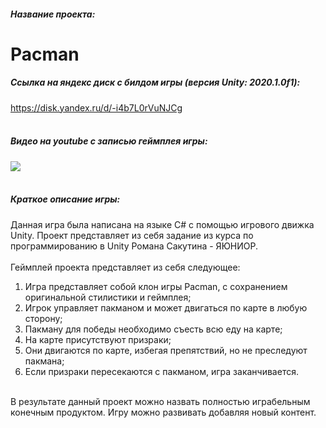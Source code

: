 ##### Название проекта: 
# Pacman
##### Ссылка на яндекс диск с билдом игры (версия Unity: 2020.1.0f1):
<https://disk.yandex.ru/d/-i4b7L0rVuNJCg>
<br/>
<br/>
##### Видео на youtube с записью геймплея игры:
[![](http://img.youtube.com/vi/2VutbIK96YE/0.jpg)](https://youtu.be/2VutbIK96YE)
<br/>
<br/>
##### Краткое описание игры:
Данная игра была написана на языке C# с помощью игрового движка Unity. 
Проект представляет из себя задание из курса по программированию в Unity Романа Сакутина - ЯЮНИОР.
<br/>
<br/>
Геймплей проекта представляет из себя следующее:
<br/>
1. Игра представляет собой клон игры Pacman, с сохранением оригинальной стилистики и геймплея;
2. Игрок управляет пакманом и может двигаться по карте в любую сторону;
3. Пакману для победы необходимо съесть всю еду на карте;
4. На карте присутствуют призраки;
5. Они двигаются по карте, избегая препятствий, но не преследуют пакмана;
6. Если призраки пересекаются с пакманом, игра заканчивается.
<br/>
В результате данный проект можно назвать полностью играбельным конечным продуктом. Игру можно развивать добавляя новый контент.
<br/>